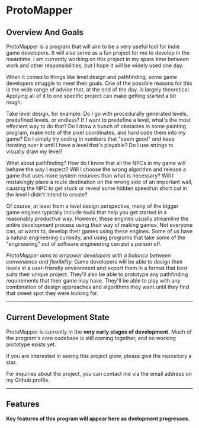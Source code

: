 # ProtoMapper 

## Overview And Goals

ProtoMapper is a program that will aim to be a very useful tool for indie game developers. It will also serve as a fun 
project for me to develop in the meantime. I am currently working on this project in my spare time between work and 
other responsibilities, but I hope it will be widely used one day.

When it comes to things like level design and pathfinding, some game developers struggle to meet their goals. One of the 
possible reasons for this is the wide range of advice that, at the end of the day, is largely theoretical. Applying all of 
it to one specific project can make getting started a bit rough.

Take level design, for example. Do I go with procedurally generated levels, predefined levels, or endless? If I want to 
predefine a level, what's the most effecient way to do that? Do I draw a bunch of obstacles in some painting program, make 
note of the pixel coordinates, and hard code them into my game? Do I simply try coding in numbers that "seem good" and keep 
iterating over it until I have a level that's playable? Do I use strings to visually draw my level? 

What about pathfinding? How do I know that all the NPCs in my game will behave the way I expect? Will I choose the wrong algorithm 
and release a game that uses more system reources than what is necessary? Will I mistakingly place a route destination on the wrong side 
of an important wall, causing the NPC to get stuck or reveal some hidden speedrun short cut in the level I didn't intend to create?

Of course, at least from a level design perspective, many of the bigger game engines typically include tools that help you get started 
in a reasonably productive way. However, these engines usually streamline the entire development process using *their* way of making games. 
Not everyone can, or wants to, develop their games using these engines. Some of us have a natural engineering curiosity, and using programs 
that take some of the "engineering" out of software engineering can put a person off.

*ProtoMapper aims to empower developers with a balance between convenience and flexibility.* Game developers will be able to design their 
levels in a user-friendly environment and export them in a format that best suits their unique project. They'll also be able to prototype 
any pathfinding requirements that their game may have. They'll be able to play with any combination of design approaches and algorithms 
they want until they find that sweet spot they were looking for.

---

## Current Development State

ProtoMapper is currently in the **very early stages of development.** Much of the program's core codebase is still coming together, and no 
working prototype exists yet. 

If you are interested in seeing this project grow, please give the repository a star. 

For inquiries about the project, you can contact me via the email address on my Github profile.

---

## Features

**Key features of this program will appear here as dvelopment progresses.**
